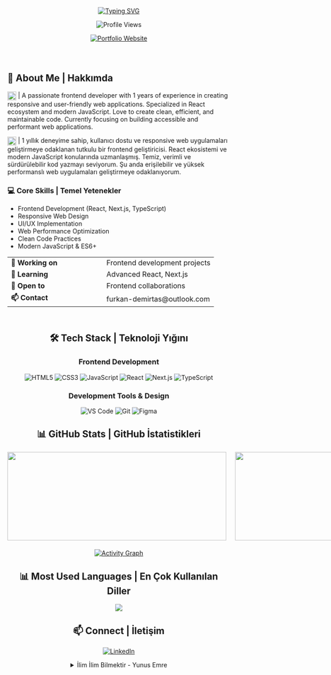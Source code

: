 <div align="center">
  
[![Typing SVG](https://readme-typing-svg.herokuapp.com?font=Montserrat&weight=600&size=35&duration=4000&pause=1000&color=3B88C3&background=FF000000&center=true&vCenter=true&random=false&width=700&lines=Hi+%F0%9F%91%8B+I'm+Furkan+Demirta%C5%9F;Frontend+Developer;Welcome+to+my+GitHub+Profile)](https://git.io/typing-svg)

<p><img src="https://komarev.com/ghpvc/?username=MrDemirtas&color=blueviolet&style=for-the-badge" alt="Profile Views" /></p>
<p>
  <a href="https://mrdemirtas.com" target="_blank">
    <img src="https://img.shields.io/badge/Portfolio-mrdemirtas.com-blue?style=for-the-badge&logo=google-chrome&logoColor=white" alt="Portfolio Website" />
  </a>
</p>

</div>

<div style="display: flex; justify-content: space-between; align-items: center; margin: 40px 0">

<div style="flex: 1;">

## 🚀 About Me | Hakkımda

<img src="https://flagcdn.com/us.svg" alt="US Flag" width="20" style="vertical-align: middle;"> | A passionate frontend developer with 1 years of experience in creating responsive and user-friendly web applications. Specialized in React ecosystem and modern JavaScript. Love to create clean, efficient, and maintainable code. Currently focusing on building accessible and performant web applications.

<img src="https://flagcdn.com/tr.svg" alt="TR Flag" width="20" style="vertical-align: middle;"> | 1 yıllık deneyime sahip, kullanıcı dostu ve responsive web uygulamaları geliştirmeye odaklanan tutkulu bir frontend geliştiricisi. React ekosistemi ve modern JavaScript konularında uzmanlaşmış. Temiz, verimli ve sürdürülebilir kod yazmayı seviyorum. Şu anda erişilebilir ve yüksek performanslı web uygulamaları geliştirmeye odaklanıyorum.

### 💻 Core Skills | Temel Yetenekler
- Frontend Development (React, Next.js, TypeScript)
- Responsive Web Design
- UI/UX Implementation
- Web Performance Optimization
- Clean Code Practices
- Modern JavaScript & ES6+

<table>
  <tr>
    <td width="200"><b>🔭 Working on</b></td>
    <td>Frontend development projects</td>
  </tr>
  <tr>
    <td><b>🌱 Learning</b></td>
    <td>Advanced React, Next.js</td>
  </tr>
  <tr>
    <td><b>👯 Open to</b></td>
    <td>Frontend collaborations</td>
  </tr>
  <tr>
    <td><b>📫 Contact</b></td>
    <td>furkan-demirtas@outlook.com</td>
  </tr>
</table>

</div>

</div>

<div align="center">

## 🛠️ Tech Stack | Teknoloji Yığını

<div style="margin: 20px 0">

### Frontend Development
![HTML5](https://img.shields.io/badge/-HTML5-E34F26?style=for-the-badge&logo=html5&logoColor=white)
![CSS3](https://img.shields.io/badge/-CSS3-1572B6?style=for-the-badge&logo=css3&logoColor=white)
![JavaScript](https://img.shields.io/badge/-JavaScript-F7DF1E?style=for-the-badge&logo=javascript&logoColor=black)
![React](https://img.shields.io/badge/-React-61DAFB?style=for-the-badge&logo=react&logoColor=black)
![Next.js](https://img.shields.io/badge/-Next.js-000000?style=for-the-badge&logo=next.js&logoColor=white)
![TypeScript](https://img.shields.io/badge/-TypeScript-004EB2?style=for-the-badge&logo=typescript&logoColor=white)

### Development Tools & Design
![VS Code](https://img.shields.io/badge/-VS%20Code-007ACC?style=for-the-badge&logo=visual-studio-code&logoColor=white)
![Git](https://img.shields.io/badge/-Git-F05032?style=for-the-badge&logo=git&logoColor=white)
![Figma](https://img.shields.io/badge/-Figma-F24E1E?style=for-the-badge&logo=figma&logoColor=white)

</div>

## 📊 GitHub Stats | GitHub İstatistikleri

<div style="display: grid; grid-template-columns: repeat(2, 1fr); gap: 20px; margin: 20px 0; place-items: center;">
  <img style="height: 200px; width: 495px; object-fit: cover;" src="https://github-readme-stats.vercel.app/api?username=MrDemirtas&show_icons=true&theme=tokyonight&hide_border=true&include_all_commits=true&count_private=true"/>
  <img style="height: 200px; width: 495px; object-fit: cover;" src="https://github-readme-streak-stats.herokuapp.com/?user=MrDemirtas&theme=tokyonight&hide_border=true"/>
</div>

[![Activity Graph](https://github-readme-activity-graph.vercel.app/graph?username=MrDemirtas&theme=tokyo-night)](https://github.com/ashutosh00710/github-readme-activity-graph)

## 📊 Most Used Languages | En Çok Kullanılan Diller
<div align="center">
  <img src="https://github-readme-stats.vercel.app/api/top-langs/?username=MrDemirtas&layout=compact&theme=tokyonight&hide_border=true" />
</div>

## 📫 Connect | İletişim

[![LinkedIn](https://img.shields.io/badge/-LinkedIn-0077B5?style=for-the-badge&logo=linkedin&logoColor=white)](https://linkedin.com/in/mrdemirtas)

<details>
<summary>İlim İlim Bilmektir - Yunus Emre</summary>

```text
İlim ilim bilmektir
İlim kendin' bilmektir
Sen kendin' bilmezsen
Ya nice okumaktır

Okumaktan murat ne
Kişi Hak'kı bilmektir
Çün okudun bilmezsen
Ha bir kuru ekmektir

Okudum bildim deme
Çok taat kıldım deme
Eğer Hak bilmez isen
Abes yere gelmektir

Dört kitabın mânâsı
Bellidir bir elifte
Sen elifi bilmezsen
Bu nice okumaktır

Yiğirmi dokuz hece
Okursun uçtan uca
Sen elif dersin hoca
Mânâsı ne demektir

Yunus Emre der hoca
Gerekse bin var hacca
Hepisinden iyice
Bir gönüle girmektir
```
</details>
</div>
